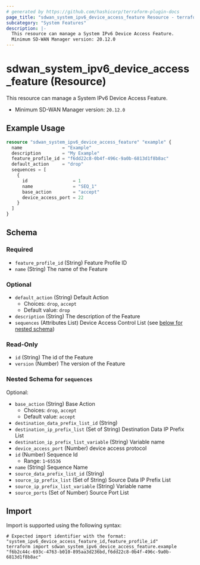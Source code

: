 ```yaml
---
# generated by https://github.com/hashicorp/terraform-plugin-docs
page_title: "sdwan_system_ipv6_device_access_feature Resource - terraform-provider-sdwan"
subcategory: "System Features"
description: |-
  This resource can manage a System IPv6 Device Access Feature.
  Minimum SD-WAN Manager version: 20.12.0
---
```


# sdwan_system_ipv6_device_access_feature (Resource)

This resource can manage a System IPv6 Device Access Feature.
  - Minimum SD-WAN Manager version: `20.12.0`

## Example Usage

```terraform
resource "sdwan_system_ipv6_device_access_feature" "example" {
  name               = "Example"
  description        = "My Example"
  feature_profile_id = "f6dd22c8-0b4f-496c-9a0b-6813d1f8b8ac"
  default_action     = "drop"
  sequences = [
    {
      id                 = 1
      name               = "SEQ_1"
      base_action        = "accept"
      device_access_port = 22
    }
  ]
}
```

<!-- schema generated by tfplugindocs -->
## Schema

### Required

- `feature_profile_id` (String) Feature Profile ID
- `name` (String) The name of the Feature

### Optional

- `default_action` (String) Default Action
  - Choices: `drop`, `accept`
  - Default value: `drop`
- `description` (String) The description of the Feature
- `sequences` (Attributes List) Device Access Control List (see [below for nested schema](#nestedatt--sequences))

### Read-Only

- `id` (String) The id of the Feature
- `version` (Number) The version of the Feature

<a id="nestedatt--sequences"></a>
### Nested Schema for `sequences`

Optional:

- `base_action` (String) Base Action
  - Choices: `drop`, `accept`
  - Default value: `accept`
- `destination_data_prefix_list_id` (String)
- `destination_ip_prefix_list` (Set of String) Destination Data IP Prefix List
- `destination_ip_prefix_list_variable` (String) Variable name
- `device_access_port` (Number) device access protocol
- `id` (Number) Sequence Id
  - Range: `1`-`65536`
- `name` (String) Sequence Name
- `source_data_prefix_list_id` (String)
- `source_ip_prefix_list` (Set of String) Source Data IP Prefix List
- `source_ip_prefix_list_variable` (String) Variable name
- `source_ports` (Set of Number) Source Port List

## Import

Import is supported using the following syntax:

```shell
# Expected import identifier with the format: "system_ipv6_device_access_feature_id,feature_profile_id"
terraform import sdwan_system_ipv6_device_access_feature.example "f6b2c44c-693c-4763-b010-895aa3d236bd,f6dd22c8-0b4f-496c-9a0b-6813d1f8b8ac"
```
